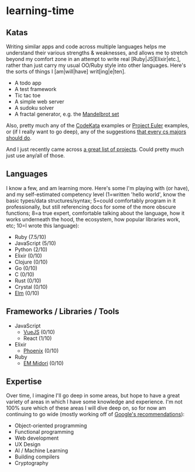 # learning-time

## Katas
Writing similar apps and code across multiple languages helps me understand
their various strengths & weaknesses, and allows me to stretch beyond my comfort
zone in an attempt to write real [Ruby|JS|Elixir|etc.], rather than just carry
my usual OO/Ruby style into other languages. Here's the sorts of things I
[am|will|have] writ[ing|e|ten].
* A todo app
* A test framework
* Tic tac toe
* A simple web server
* A sudoku solver
* A fractal generator, e.g. the [Mandelbrot
  set](http://en.wikipedia.org/wiki/Mandelbrot_set)

Also, pretty much any of the [CodeKata](http://codekata.com/) examples or
[Project Euler](https://projecteuler.net/archives) examples, or (if I really want to go deep), any of the suggestions [that every cs majors should do](http://matt.might.net/articles/what-cs-majors-should-know/).

And I just recently came across [a great list of projects](https://github.com/karan/Projects). Could pretty much just use any/all of those.


## Languages
I know a few, and am learning more. Here's some I'm playing with (or have), and my self-estimated competency level (1=written 'hello world', know the basic types/data structures/syntax; 5=could comfortably program in it professionally, but still referencing docs for some of the more obscure functions; 8=a true expert, comfortable talking about the language, how it works underneath the hood, the ecosystem, how popular libraries work, etc; 10=I wrote this language):
* Ruby (7.5/10)
* JavaScript (5/10)
* Python (2/10)
* Elixir (0/10)
* Clojure (0/10)
* Go (0/10)
* C (0/10)
* Rust (0/10)
* Crystal (0/10)
* [Elm](http://elm-lang.org/) (0/10)

## Frameworks / Libraries / Tools
* JavaScript
  * [VueJS](http://vuejs.org/) (0/10)
  * React (1/10)
* Elixir
  * [Phoenix](http://www.phoenixframework.org/) (0/10)
* Ruby
  * [EM Midori](https://github.com/heckpsi-lab/em-midori) (0/10)


## Expertise
Over time, I imagine I'll go deep in some areas, but hope to have a great variety of areas in which I have some knowledge and experience. I'm not 100% sure which of these areas I will dive deep on, so for now am continuing to go wide (mostly working off of [Google's recommendations](https://www.google.com/about/careers/students/guide-to-technical-development.html)):
* Object-oriented programming
* Functional programming
* Web development
* UX Design
* AI / Machine Learning
* Building compilers
* Cryptography
